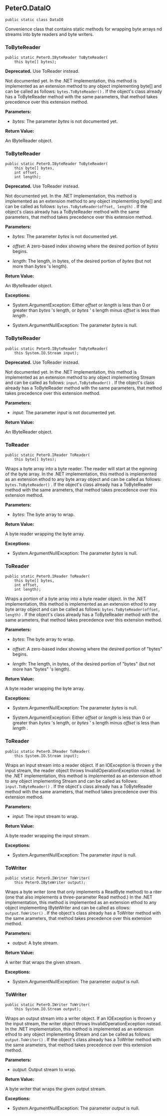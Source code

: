 ## PeterO.DataIO

    public static class DataIO

Convenience class that contains static methods for wrapping byte arrays nd streams into byte readers and byte writers.

### ToByteReader

    public static PeterO.IByteReader ToByteReader(
        this byte[] bytes);

<b>Deprecated.</b> Use ToReader instead.

Not documented yet. In the .NET implementation, this method is implemented as an extension method to any object implementing byte[] and can be called as follows:  `bytes.ToByteReader()` . If the object's class already has a ToByteReader method with the same parameters, that method takes precedence over this extension method.

<b>Parameters:</b>

 * <i>bytes</i>: The parameter  <i>bytes</i>
is not documented yet.

<b>Return Value:</b>

An IByteReader object.

### ToByteReader

    public static PeterO.IByteReader ToByteReader(
        this byte[] bytes,
        int offset,
        int length);

<b>Deprecated.</b> Use ToReader instead.

Not documented yet. In the .NET implementation, this method is implemented as an extension method to any object implementing byte[] and can be called as follows:  `bytes.ToByteReader(offset, length)` . If the object's class already has a ToByteReader method with the same parameters, that method takes precedence over this extension method.

<b>Parameters:</b>

 * <i>bytes</i>: The parameter  <i>bytes</i>
is not documented yet.

 * <i>offset</i>: A zero-based index showing where the desired portion of  <i>bytes</i>
begins.

 * <i>length</i>: The length, in bytes, of the desired portion of  <i>bytes</i>
(but not more than  <i>bytes</i>
's length).

<b>Return Value:</b>

An IByteReader object.

<b>Exceptions:</b>

 * System.ArgumentException:
Either  <i>offset</i>
or  <i>length</i>
is less than 0 or greater than  <i>bytes</i>
's length, or  <i>bytes</i>
' s length minus  <i>offset</i>
is less than  <i>length</i>
.

 * System.ArgumentNullException:
The parameter  <i>bytes</i>
is null.

### ToByteReader

    public static PeterO.IByteReader ToByteReader(
        this System.IO.Stream input);

<b>Deprecated.</b> Use ToReader instead.

Not documented yet. In the .NET implementation, this method is implemented as an extension method to any object implementing Stream and can be called as follows:  `input.ToByteReader()` . If the object's class already has a ToByteReader method with the same parameters, that method takes precedence over this extension method.

<b>Parameters:</b>

 * <i>input</i>: The parameter  <i>input</i>
is not documented yet.

<b>Return Value:</b>

An IByteReader object.

### ToReader

    public static PeterO.IReader ToReader(
        this byte[] bytes);

Wraps a byte array into a byte reader. The reader will start at the eginning of the byte array. In the .NET implementation, this method is implemented as an extension ethod to any byte array object and can be called as follows:  `bytes.ToByteReader()` . If the object's class already has a ToByteReader method with the same arameters, that method takes precedence over this extension method.

<b>Parameters:</b>

 * <i>bytes</i>: The byte array to wrap.

<b>Return Value:</b>

A byte reader wrapping the byte array.

<b>Exceptions:</b>

 * System.ArgumentNullException:
The parameter  <i>bytes</i>
is null.

### ToReader

    public static PeterO.IReader ToReader(
        this byte[] bytes,
        int offset,
        int length);

Wraps a portion of a byte array into a byte reader object. In the .NET implementation, this method is implemented as an extension ethod to any byte array object and can be called as follows:  `bytes.ToByteReader(offset, length)` . If the object's class already has a ToByteReader method with the same arameters, that method takes precedence over this extension method.

<b>Parameters:</b>

 * <i>bytes</i>: The byte array to wrap.

 * <i>offset</i>: A zero-based index showing where the desired portion of "bytes" begins.

 * <i>length</i>: The length, in bytes, of the desired portion of "bytes" (but not more han "bytes" 's length).

<b>Return Value:</b>

A byte reader wrapping the byte array.

<b>Exceptions:</b>

 * System.ArgumentNullException:
The parameter  <i>bytes</i>
is null.

 * System.ArgumentException:
Either  <i>offset</i>
or  <i>length</i>
is less than 0 or greater than  <i>bytes</i>
's length, or  <i>bytes</i>
' s length minus  <i>offset</i>
is less than  <i>length</i>
.

### ToReader

    public static PeterO.IReader ToReader(
        this System.IO.Stream input);

Wraps an input stream into a reader object. If an IOException is thrown y the input stream, the reader object throws InvalidOperationException nstead. In the .NET implementation, this method is implemented as an extension ethod to any object implementing Stream and can be called as follows:  `input.ToByteReader()` . If the object's class already has a ToByteReader method with the same arameters, that method takes precedence over this extension method.

<b>Parameters:</b>

 * <i>input</i>: The input stream to wrap.

<b>Return Value:</b>

A byte reader wrapping the input stream.

<b>Exceptions:</b>

 * System.ArgumentNullException:
The parameter  <i>input</i>
is null.

### ToWriter

    public static PeterO.IWriter ToWriter(
        this PeterO.IByteWriter output);

Wraps a byte writer (one that only implements a ReadByte method) to a riter (one that also implements a three-parameter Read method.) In the .NET implementation, this method is implemented as an extension ethod to any object implementing IByteWriter and can be called as ollows:  `output.ToWriter()` . If the object's class already has a ToWriter method with the same arameters, that method takes precedence over this extension method.

<b>Parameters:</b>

 * <i>output</i>: A byte stream.

<b>Return Value:</b>

A writer that wraps the given stream.

<b>Exceptions:</b>

 * System.ArgumentNullException:
The parameter  <i>output</i>
is null.

### ToWriter

    public static PeterO.IWriter ToWriter(
        this System.IO.Stream output);

Wraps an output stream into a writer object. If an IOException is thrown y the input stream, the writer object throws InvalidOperationException nstead. In the .NET implementation, this method is implemented as an extension ethod to any object implementing Stream and can be called as follows:  `output.ToWriter()` . If the object's class already has a ToWriter method with the same arameters, that method takes precedence over this extension method.

<b>Parameters:</b>

 * <i>output</i>: Output stream to wrap.

<b>Return Value:</b>

A byte writer that wraps the given output stream.

<b>Exceptions:</b>

 * System.ArgumentNullException:
The parameter  <i>output</i>
is null.
